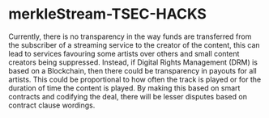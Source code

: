 # merkleStream-TSEC-HACKS
Currently, there is no transparency in the way funds are transferred from the subscriber of a streaming service to the creator of the content, this can lead to services favouring some artists over others and small content creators being suppressed. Instead, if Digital Rights Management (DRM) is based on a Blockchain, then there could be transparency in payouts for all artists. This could be proportional to how often the track is played or for the duration of time the content is played. By making this based on smart contracts and codifying the deal, there will be lesser disputes based on contract clause wordings.
